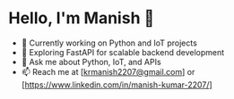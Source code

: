# Hello, I'm Manish 👋
- 🌱 Currently working on Python and IoT projects
- 🔭 Exploring FastAPI for scalable backend development
- 💬 Ask me about Python, IoT, and APIs
- 📫 Reach me at [krmanish2207@gmail.com] or [https://www.linkedin.com/in/manish-kumar-2207/]


<!---
manish-2207/manish-2207 is a ✨ special ✨ repository because its `README.md` (this file) appears on your GitHub profile.
You can click the Preview link to take a look at your changes.
--->

